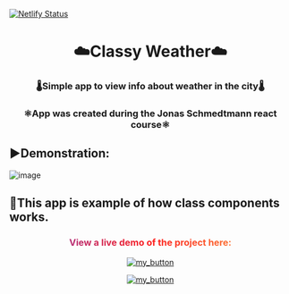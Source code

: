 [![Netlify Status](https://api.netlify.com/api/v1/badges/05858957-854c-45e6-b2f9-2fa24f7e1727/deploy-status)](https://app.netlify.com/sites/classy-weather-project/deploys)
<h1 align="center">☁️Classy Weather☁️</h1>
<h3 align="center">🌡️Simple app to view info about weather in the city🌡️</h3>
<h3 align="center" >⚛️App was created during the Jonas Schmedtmann react course⚛️</h3>

## ▶️Demonstration:
![image](https://drive.google.com/uc?export=download&id=1G-Q5ucWYvfeoLqiF4J4D_jJafaIMOmDI)
## 🚀This app is example of how class components works.


<div align="center">
<h3 style="background: linear-gradient(to right, #833ab4, #fd1d1d, #fcb045); -webkit-background-clip: text; -webkit-text-fill-color: transparent;" 
> View a live demo of the project here:</h3>

[![my_button](https://img.shields.io/badge/click_me-37a779?style=for-the-badge)](https://classy-weather-project.netlify.app/)

[![my_button](https://img.shields.io/badge/🟦🟨-37a779?style=for-the-badge)](https://www.youtube.com/watch?v=G510jeWiaV0)

</div>
